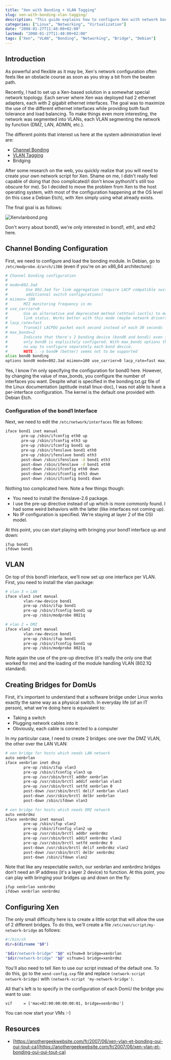 ```yaml
---
title: "Xen with Bonding + VLAN Tagging"
slug: xen-with-bonding-vlan-tagging/
description: "This guide explains how to configure Xen with network bonding and VLAN tagging to maximize ethernet interfaces usage with fault tolerance and load balancing."
categories: ["Linux", "Networking", "Virtualization"]
date: "2008-01-27T11:48:00+02:00"
lastmod: "2008-01-27T11:48:00+02:00"
tags: ["Xen", "VLAN", "Bonding", "Networking", "Bridge", "Debian"]
---
```


## Introduction

As powerful and flexible as it may be, Xen's network configuration often feels like an obstacle course as soon as you stray a bit from the beaten path.

Recently, I had to set up a Xen-based solution in a somewhat special network topology. Each server where Xen was deployed had 2 ethernet adapters, each with 2 gigabit ethernet interfaces. The goal was to maximize the use of the different ethernet interfaces while providing both fault tolerance and load balancing. To make things even more interesting, the network was segmented into VLANs, each VLAN segmenting the network by function (DMZ, LAN, ADMIN, etc.).

The different points that interest us here at the system administration level are:

- [Channel Bonding](../../../Linux/Network/network_creating_bonding.md)
- [VLAN Tagging](../../Network/setting_up_vlan.md)
- Bridging

After some research on the web, you quickly realize that you will need to create your own network script for Xen. Shame on me, I didn't really feel capable of doing that (too complicated/I don't know python/it's still too obscure for me). So I decided to move the problem from Xen to the host operating system, with most of the configuration happening at the OS level (in this case a Debian Etch), with Xen simply using what already exists.

The final goal is as follows:

![Xenvlanbond.png](../../../static/images/xenvlanbond.avif)

Don't worry about bond0, we're only interested in bond1, eth1, and eth2 here.

## Channel Bonding Configuration

First, we need to configure and load the bonding module. In Debian, go to `/etc/modprobe.d/arch/i386` (even if you're on an x86_64 architecture):

```bash
# Channel bonding configuration
#
# mode=802.3ad
#        Use 802.3ad for link aggregation (require LACP compatible switch and
#        additionnal switch configurations)
# miimon= 100
#       MII monitoring frequency in ms
# use_carrier=0
#       Use an alternative and deprecated method (ethtool ioctls) to monitor
#       link status. Works better with this mode (maybe network drivers issues)
# lacp_rate=fast
#       Transmit LACPDU packet each second instead of each 30 seconds
# max_bonds=2
#       Indicate that there's 2 bonding device (bond0 and bond1) even if
#       only bond0 is explicitely configured. With max_bonds options there's
#       no way to configure separately each bond device.
#       NOTE : -o bond# (better) seems not to be supported
alias bond0 bonding
options bond0 mode=802.3ad miimon=100 use_carrier=0 lacp_rate=fast max_bonds=2
```

Yes, I know I'm only specifying the configuration for bond0 here. However, by changing the value of max_bonds, you configure the number of interfaces you want. Despite what is specified in the bonding.txt.gz file of the Linux documentation (aptitude install linux-doc), I was not able to have a per-interface configuration. The kernel is the default one provided with Debian Etch.

### Configuration of the bond1 Interface

Next, we need to edit the `/etc/network/interfaces` file as follows:

```bash
iface bond1 inet manual
       pre-up /sbin/ifconfig eth0 up
       pre-up /sbin/ifconfig eth3 up
       pre-up /sbin/ifconfig bond1 up
       pre-up /sbin/ifenslave bond1 eth0
       pre-up /sbin/ifenslave bond1 eth3
       post-down /sbin/ifenslave -d bond1 eth3
       post-down /sbin/ifenslave -d bond1 eth0
       post-down /sbin/ifconfig eth0 down
       post-down /sbin/ifconfig eth3 down
       post-down /sbin/ifconfig bond1 down
```

Nothing too complicated here. Note a few things though:

- You need to install the ifenslave-2.6 package.
- I use the pre-up directive instead of up which is more commonly found. I had some weird behaviors with the latter (like interfaces not coming up).
- No IP configuration is specified. We're staying at layer 2 of the OSI model.

At this point, you can start playing with bringing your bond1 interface up and down:

```
ifup bond1
ifdown bond1
```

## VLAN

On top of this bond1 interface, we'll now set up one interface per VLAN. First, you need to install the vlan package:

```bash
# vlan 3 = LAN
iface vlan3 inet manual
        vlan-raw-device bond1
        pre-up /sbin/ifup bond1
        pre-up /sbin/ifconfig bond1 up
        pre-up /sbin/modprobe 8021q

# vlan 2 = DMZ
iface vlan2 inet manual
        vlan-raw-device bond1
        pre-up /sbin/ifup bond1
        pre-up /sbin/ifconfig bond1 up
        pre-up /sbin/modprobe 8021q
```

Note again the use of the pre-up directive (it's really the only one that worked for me) and the loading of the module handling VLAN (802.1Q standard).

## Creating Bridges for DomUs

First, it's important to understand that a software bridge under Linux works exactly the same way as a physical switch. In everyday life (of an IT person), what we're doing here is equivalent to:

- Taking a switch
- Plugging network cables into it
- Obviously, each cable is connected to a computer

In my particular case, I need to create 2 bridges: one over the DMZ VLAN, the other over the LAN VLAN:

```bash
# xen bridge for hosts which needs LAN network
auto xenbrlan
iface xenbrlan inet dhcp
        pre-up /sbin/ifup vlan3
        pre-up /sbin/ifconfig vlan3 up
        pre-up /usr/sbin/brctl addbr xenbrlan
        pre-up /usr/sbin/brctl addif xenbrlan vlan3
        pre-up /usr/sbin/brctl setfd xenbrlan 0
        post-down /usr/sbin/brctl delif xenbrlan vlan3
        post-down /usr/sbin/brctl delbr xenbrlan
        post-down /sbin/ifdown vlan3

# xen bridge for hosts which needs DMZ network
auto xenbrdmz
iface xenbrdmz inet manual
        pre-up /sbin/ifup vlan2
        pre-up /sbin/ifconfig vlan2 up
        pre-up /usr/sbin/brctl addbr xenbrdmz
        pre-up /usr/sbin/brctl addif xenbrdmz vlan2
        pre-up /usr/sbin/brctl setfd xenbrdmz 0
        post-down /usr/sbin/brctl delif xenbrdmz vlan2
        post-down /usr/sbin/brctl delbr xenbrdmz
        post-down /sbin/ifdown vlan2
```

Note that like any respectable switch, our xenbrlan and xenbrdmz bridges don't need an IP address (it's a layer 2 device) to function. At this point, you can play with bringing your bridges up and down on the fly:

```
ifup xenbrlan xenbrdmz
ifdown xenbrlan xenbrdmz
```

## Configuring Xen

The only small difficulty here is to create a little script that will allow the use of 2 different bridges. To do this, we'll create a file `/etc/xen/script/my-network-bridge` as follows:

```bash
#!/bin/sh
dir=$(dirname "$0")

"$dir/network-bridge" "$@" vifnum=0 bridge=xenbrlan
"$dir/network-bridge" "$@" vifnum=1 bridge=xenbrdmz
```

You'll also need to tell Xen to use our script instead of the default one. To do this, go to the `xend-config.sxp` file and replace `(network-script network-bridge)` with `(network-script 'my-network-bridge')`.

All that's left is to specify in the configuration of each DomU the bridge you want to use:

```
vif     = ['mac=02:00:00:00:00:01, bridge=xenbrdmz']
```

You can now start your VMs :-)

## Resources
- [https://anothergeekwebsite.com/fr/2007/06/xen-vlan-et-bonding-oui-oui-tout-ca](https://anothergeekwebsite.com/fr/2007/06/xen-vlan-et-bonding-oui-oui-tout-ca)

